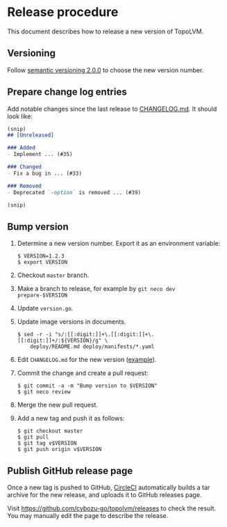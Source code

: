 Release procedure
=================

This document describes how to release a new version of TopoLVM.

Versioning
----------

Follow [semantic versioning 2.0.0][semver] to choose the new version number.

Prepare change log entries
--------------------------

Add notable changes since the last release to [CHANGELOG.md](CHANGELOG.md).
It should look like:

```markdown
(snip)
## [Unreleased]

### Added
- Implement ... (#35)

### Changed
- Fix a bug in ... (#33)

### Removed
- Deprecated `-option` is removed ... (#39)

(snip)
```

Bump version
------------

1. Determine a new version number.  Export it as an environment variable:

    ```console
    $ VERSION=1.2.3
    $ export VERSION
    ```

2. Checkout `master` branch.
3. Make a branch to release, for example by `git neco dev prepare-$VERSION`
4. Update `version.go`.
5. Update image versions in documents.

    ```console
    $ sed -r -i "s/:[[:digit:]]+\.[[:digit:]]+\.[[:digit:]]+/:${VERSION}/g" \
        deploy/README.md deploy/manifests/*.yaml
    ```

6. Edit `CHANGELOG.md` for the new version ([example][]).
7. Commit the change and create a pull request:

    ```console
    $ git commit -a -m "Bump version to $VERSION"
    $ git neco review
    ```

8. Merge the new pull request.
9. Add a new tag and push it as follows:

    ```console
    $ git checkout master
    $ git pull
    $ git tag v$VERSION
    $ git push origin v$VERSION
    ```

Publish GitHub release page
---------------------------

Once a new tag is pushed to GitHub, [CircleCI][] automatically
builds a tar archive for the new release, and uploads it to GitHub
releases page.

Visit https://github.com/cybozu-go/topolvm/releases to check
the result.  You may manually edit the page to describe the release.

[semver]: https://semver.org/spec/v2.0.0.html
[example]: https://github.com/cybozu-go/etcdpasswd/commit/77d95384ac6c97e7f48281eaf23cb94f68867f79
[CircleCI]: https://circleci.com/gh/cybozu-go/topolvm
